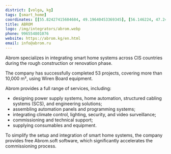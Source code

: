 ```yaml
---
district: [volga, kg]
tags: [smart_home]
coordinates: [[55.82427415604684, 49.19640453369345], [56.146224, 47.248783], [42.874621, 74.569762]]
title: ABROM
logo: /img/integrators/abrom.webp
phone: 996554801076
website: https://abrom.kg/en.html
email: info@abrom.ru
---
```


Abrom specializes in integrating smart home systems across CIS countries during the rough construction or renovation phase.

The company has successfully completed 53 projects, covering more than 10,000 m², using Wiren Board equipment.

Abrom provides a full range of services, including:  
- designing power supply systems, home automation, structured cabling systems (SCS), and engineering solutions;  
- assembling automation panels and programming systems;  
- integrating climate control, lighting, security, and video surveillance;  
- commissioning and technical support;  
- supplying consumables and equipment.

To simplify the setup and integration of smart home systems, the company provides free Abrom.soft software, which significantly accelerates the commissioning process.
